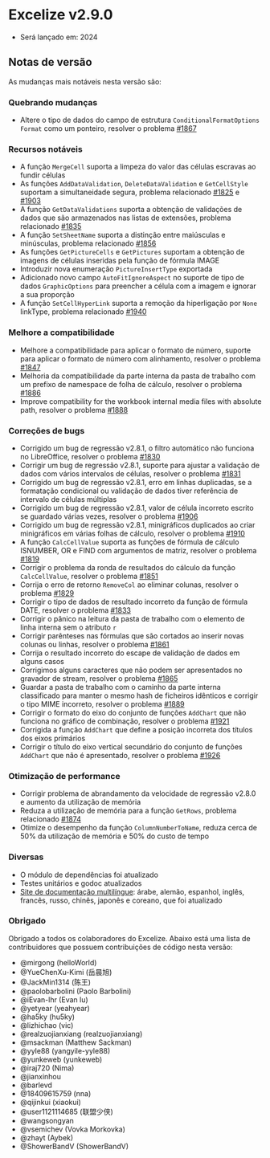 # Excelize v2.9.0

* Será lançado em: 2024

## Notas de versão

As mudanças mais notáveis nesta versão são:

### Quebrando mudanças

* Altere o tipo de dados do campo de estrutura `ConditionalFormatOptions` `Format` como um ponteiro, resolver o problema [#1867](https://github.com/xuri/excelize/issues/1867)

### Recursos notáveis

* A função `MergeCell` suporta a limpeza do valor das células escravas ao fundir células
* As funções `AddDataValidation`, `DeleteDataValidation` e `GetCellStyle` suportam a simultaneidade segura, problema relacionado [#1825](https://github.com/xuri/excelize/issues/1825) e [#1903](https://github.com/xuri/excelize/issues/1903)
* A função `GetDataValidations` suporta a obtenção de validações de dados que são armazenados nas listas de extensões, problema relacionado [#1835](https://github.com/xuri/excelize/issues/1835)
* A função `SetSheetName` suporta a distinção entre maiúsculas e minúsculas, problema relacionado [#1856](https://github.com/xuri/excelize/issues/1856)
* As funções `GetPictureCells` e `GetPictures` suportam a obtenção de imagens de células inseridas pela função de fórmula IMAGE
* Introduzir nova enumeração `PictureInsertType` exportada
* Adicionado novo campo `AutoFitIgnoreAspect` no suporte de tipo de dados `GraphicOptions` para preencher a célula com a imagem e ignorar a sua proporção
* A função `SetCellHyperLink` suporta a remoção da hiperligação por `None` linkType, problema relacionado [#1940](https://github.com/xuri/excelize/issues/1940)

### Melhore a compatibilidade

* Melhore a compatibilidade para aplicar o formato de número, suporte para aplicar o formato de número com alinhamento, resolver o problema [#1847](https://github.com/xuri/excelize/issues/1847)
* Melhoria da compatibilidade da parte interna da pasta de trabalho com um prefixo de namespace de folha de cálculo, resolver o problema [#1886](https://github.com/xuri/excelize/issues/1886)
* Improve compatibility for the workbook internal media files with absolute path, resolver o problema [#1888](https://github.com/xuri/excelize/issues/1888)

### Correções de bugs

* Corrigido um bug de regressão v2.8.1, o filtro automático não funciona no LibreOffice, resolver o problema [#1830](https://github.com/xuri/excelize/issues/1830)
* Corrigir um bug de regressão v2.8.1, suporte para ajustar a validação de dados com vários intervalos de células, resolver o problema [#1831](https://github.com/xuri/excelize/issues/1831)
* Corrigido um bug de regressão v2.8.1, erro em linhas duplicadas, se a formatação condicional ou validação de dados tiver referência de intervalo de células múltiplas
* Corrigido um bug de regressão v2.8.1, valor de célula incorreto escrito se guardado várias vezes, resolver o problema [#1906](https://github.com/xuri/excelize/issues/1906)
* Corrigido um bug de regressão v2.8.1, minigráficos duplicados ao criar minigráficos em várias folhas de cálculo, resolver o problema [#1910](https://github.com/xuri/excelize/issues/1910)
* A função `CalcCellValue` suporta as funções de fórmula de cálculo ISNUMBER, OR e FIND com argumentos de matriz, resolver o problema [#1819](https://github.com/xuri/excelize/issues/1819)
* Corrigir o problema da ronda de resultados do cálculo da função `CalcCellValue`, resolver o problema [#1851](https://github.com/xuri/excelize/issues/1851)
* Corrija o erro de retorno `RemoveCol` ao eliminar colunas, resolver o problema [#1829](https://github.com/xuri/excelize/issues/1829)
* Corrigir o tipo de dados de resultado incorreto da função de fórmula DATE, resolver o problema [#1833](https://github.com/xuri/excelize/issues/1833)
* Corrigir o pânico na leitura da pasta de trabalho com o elemento de linha interna sem o atributo `r`
* Corrigir parênteses nas fórmulas que são cortados ao inserir novas colunas ou linhas, resolver o problema [#1861](https://github.com/xuri/excelize/issues/1861)
* Corrija o resultado incorreto do escape de validação de dados em alguns casos
* Corrigimos alguns caracteres que não podem ser apresentados no gravador de stream, resolver o problema [#1865](https://github.com/xuri/excelize/issues/1865)
* Guardar a pasta de trabalho com o caminho da parte interna classificado para manter o mesmo hash de ficheiros idênticos e corrigir o tipo MIME incorreto, resolver o problema [#1889](https://github.com/xuri/excelize/issues/1889)
* Corrigir o formato do eixo do conjunto de funções `AddChart` que não funciona no gráfico de combinação, resolver o problema [#1921](https://github.com/xuri/excelize/issues/1921)
* Corrigida a função `AddChart` que define a posição incorreta dos títulos dos eixos primários
* Corrigir o título do eixo vertical secundário do conjunto de funções `AddChart` que não é apresentado, resolver o problema [#1926](https://github.com/xuri/excelize/issues/1926)

### Otimização de performance

* Corrigir problema de abrandamento da velocidade de regressão v2.8.0 e aumento da utilização de memória
* Reduza a utilização de memória para a função `GetRows`, problema relacionado [#1874](https://github.com/xuri/excelize/issues/1874)
* Otimize o desempenho da função `ColumnNumberToName`, reduza cerca de 50% da utilização de memória e 50% do custo de tempo

### Diversas

* O módulo de dependências foi atualizado
* Testes unitários e godoc atualizados
* [Site de documentação multilíngue](https://xuri.me/excelize): árabe, alemão, espanhol, inglês, francês, russo, chinês, japonês e coreano, que foi atualizado

### Obrigado

Obrigado a todos os colaboradores do Excelize. Abaixo está uma lista de contribuidores que possuem contribuições de código nesta versão:

* @mirgong (helloWorld)
* @YueChenXu-Kimi (岳晨旭)
* @JackMin1314 (陈王)
* @paolobarbolini (Paolo Barbolini)
* @iEvan-lhr (Evan lu)
* @yetyear (yeahyear)
* @ha5ky (hu5ky)
* @lizhichao (vic)
* @realzuojianxiang (realzuojianxiang)
* @msackman (Matthew Sackman)
* @yyle88 (yangyile-yyle88)
* @yunkeweb (yunkeweb)
* @iraj720 (Nima)
* @jianxinhou
* @barlevd
* @18409615759 (nna)
* @qijinkui (xiaokui)
* @user1121114685 (联盟少侠)
* @wangsongyan
* @vsemichev (Vovka Morkovka)
* @zhayt (Aybek)
* @ShowerBandV (ShowerBandV)
